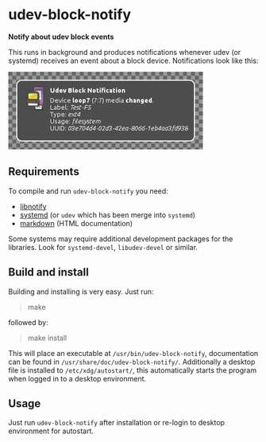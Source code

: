 udev-block-notify
=================

**Notify about udev block events**

This runs in background and produces notifications whenever udev (or systemd)
receives an event about a block device. Notifications look like this:

![Notification](screenshot.png)

Requirements
------------

To compile and run `udev-block-notify` you need:

* [libnotify](http://library.gnome.org/devel/notification-spec/)
* [systemd](http://www.freedesktop.org/wiki/Software/systemd) (or `udev` which has been merge into `systemd`)
* [markdown](http://daringfireball.net/projects/markdown/) (HTML documentation)

Some systems may require additional development packages for the libraries.
Look for `systemd-devel`, `libudev-devel` or similar.

Build and install
-----------------

Building and installing is very easy. Just run:

> make

followed by:

> make install

This will place an executable at `/usr/bin/udev-block-notify`,
documentation can be found in `/usr/share/doc/udev-block-notify/`.
Additionally a desktop file is installed to `/etc/xdg/autostart/`, this
automatically starts the program when logged in to a desktop environment.

Usage
-----

Just run `udev-block-notify` after installation or re-login to desktop
environment for autostart.
